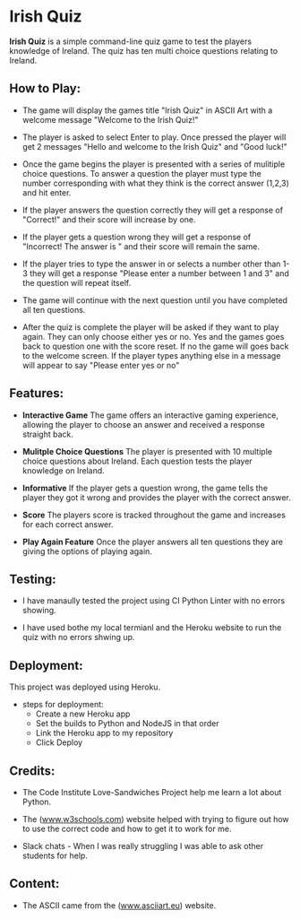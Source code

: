 # **Irish Quiz**

**Irish Quiz** is a simple command-line quiz game to test the players knowledge of Ireland. The quiz has ten multi choice questions relating to Ireland. 

## How to Play:

- The game will display the games title "Irish Quiz" in ASCII Art with a welcome message "Welcome to the Irish Quiz!"

- The player is asked to select Enter to play. Once pressed the player will get 2 messages "Hello and welcome to the Irish Quiz" and "Good luck!"

- Once the game begins the player is presented with a series of mulitiple choice questions. To answer a question the player must type the number corresponding with what they think is the correct answer (1,2,3) and hit enter. 

- If the player answers the question correctly they will get a response of "Correct!" and their score will increase by one.

- If the player gets a question wrong they will get a response of "Incorrect! The answer is " and their score will remain the same. 

- If the player tries to type the answer in or selects a number other than 1-3 they will get a response "Please enter a number between 1 and 3" and the question will repeat itself. 

- The game will continue with the next question until you have completed all ten questions. 

- After the quiz is complete the player will be asked if they want to play again. They can only choose either yes or no. Yes and the games goes back to question one with the score reset. If no the game will goes back to the welcome screen. If the player types anything else in a message will appear to say "Please enter yes or no"

## Features:

- **Interactive Game** The game offers an interactive gaming experience, allowing the player to choose an answer and received a response straight back. 

- **Mulitple Choice Questions** The player is presented with 10 multiple choice questions about Ireland. Each question tests the player knowledge on Ireland. 

- **Informative** If the player gets a question wrong, the game tells the player they got it wrong and provides the player with the correct answer. 

- **Score** The players score is tracked throughout the game and increases for each correct answer. 

- **Play Again Feature** Once the player answers all ten questions they are giving the options of playing again. 

## Testing:

- I have manaully tested the project using CI Python Linter with no errors showing. 

- I have used bothe my local termianl and the Heroku website to run the quiz with no errors shwing up. 

## Deployment:

This project was deployed using Heroku. 
- steps for deployment:
    - Create a new Heroku app
    - Set the builds to Python and NodeJS in that order
    - Link the Heroku app to my repository
    - Click Deploy

## Credits:

- The Code Institute Love-Sandwiches Project help me learn a lot about Python. 

- The (www.w3schools.com) website helped with trying to figure out how to use the correct code and how to get it to work for me. 

- Slack chats - When I was really struggling I was able to ask other students for help. 

## Content:

- The ASCII came from the (www.asciiart.eu) website. 